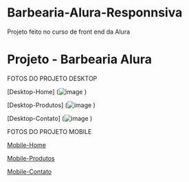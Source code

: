 # Barbearia-Alura-Responnsiva
Projeto feito no curso de front end da Alura

<h1 aling="center">Projeto - Barbearia Alura</h1>
<p>FOTOS DO PROJETO DESKTOP</p>

[Desktop-Home] (![image](https://github.com/MatheusPatricio1/Barbearia-Alura-Responnsiva/assets/98114310/6976ede3-421b-4888-974c-48aafbcd03c5)
)
<br>

[Desktop-Produtos] (![image](https://github.com/MatheusPatricio1/Barbearia-Alura-Responnsiva/assets/98114310/fcbadcd9-f144-475f-b18f-ee45ba4ef70a)
)<br>

[Desktop-Contato] (![image](https://github.com/MatheusPatricio1/Barbearia-Alura-Responnsiva/assets/98114310/3b04bf6b-3024-4309-a287-08481e9b6691)
)<br>

<p>FOTOS DO PROJETO MOBILE</p>

[Mobile-Home](![image](https://github.com/MatheusPatricio1/Barbearia-Alura-Responnsiva/assets/98114310/3ff826ec-2702-4591-b770-b5727f173501)
)
<br>

[Mobile-Produtos](![image](https://github.com/MatheusPatricio1/Barbearia-Alura-Responnsiva/assets/98114310/2853278e-6ae7-464a-9b18-527012f0793d)
)
<br>

[Mobile-Contato](![image](https://github.com/MatheusPatricio1/Barbearia-Alura-Responnsiva/assets/98114310/b7482e8d-0ff1-484e-9a32-2877029715c4)
)
<br>
